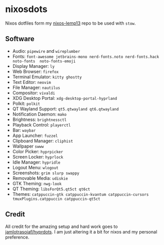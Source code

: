 # nixosdots

Nixos dotfiles form my [nixos-lemp13](https://github.com/dominee/nixos-lemp13) repo to be used with `stow`.


## Software


- Audio: `pipewire` and `wireplumber`
- Fonts: `font-awesome jetbrains-mono nerd-fonts.noto nerd-fonts.hack noto-fonts  noto-fonts-emoji`
- Display Manager: `ly`
- Web Browser: `firefox`
- Terminal Emulator: `kitty ghostty`
- Text Editor: `neovim`
- File Manager: `nautilus`
- Compositor: `vivaldi`
- XDG Desktop Portal: `xdg-desktop-portal-hyprland`
- Polkit: `polkit`
- QT Wayland Support: `qt5.qtwayland qt6.qtwayland`
- Notification Daemon: `mako`
- Brightness: `brightnessctl`
- Playback Control: `playerctl`
- Bar: `waybar`
- App Launcher: `fuzzel`
- Clipboard Manager: `cliphist`
- Wallpaper `swww`
- Color Picker: `hyprpicker`
- Screen Locker: `hyprlock`
- Idle Manager: `hypridle`
- Logout Menu: `wlogout`
- Screenshots: `grim slurp swappy`
- Removable Media: `udiskie`
- GTK Theming: `nwg-look`
- QT Theming: `libsForQt5.qt5ct qt6ct`
- Themes: `catppuccin-gtk catppuccin-kvantum catppuccin-cursors tmuxPlugins.catppuccin catppuccin-qt5ct`

## Credit

All credit for the amazing setup and hard work goes to [jamlotrasoiaf/hyprdots](https://github.com/jamlotrasoiaf/hyprdots).
I am just altering it a bit for nixos and my personal preference.


